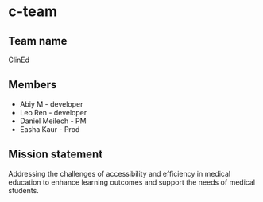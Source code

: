 # c-team

## Team name

ClinEd

## Members

- Abiy M - developer
- Leo Ren - developer 
- Daniel Meilech - PM 
- Easha Kaur - Prod 

## Mission statement 

Addressing the challenges of accessibility and efficiency in medical education to enhance learning outcomes and support the needs of medical students.